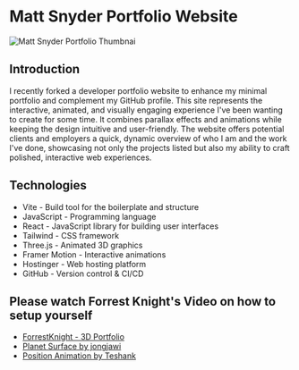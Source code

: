 # Matt Snyder Portfolio Website

![Matt Snyder Portfolio Thumbnai](https://github.com/user-attachments/assets/0b559042-2c3d-482b-b7b2-62f71551f17d)

## Introduction

I recently forked a developer portfolio website to enhance my minimal portfolio and complement my GitHub profile. This site represents the interactive, animated, and visually engaging experience I've been wanting to create for some time. It combines parallax effects and animations while keeping the design intuitive and user-friendly. The website offers potential clients and employers a quick, dynamic overview of who I am and the work I've done, showcasing not only the projects listed but also my ability to craft polished, interactive web experiences.

## Technologies
- Vite - Build tool for the boilerplate and structure
- JavaScript - Programming language
- React - JavaScript library for building user interfaces
- Tailwind - CSS framework
- Three.js - Animated 3D graphics
- Framer Motion - Interactive animations
- Hostinger - Web hosting platform
- GitHub - Version control & CI/CD

## Please watch Forrest Knight's Video on how to setup yourself
- [ForrestKnight - 3D Portfolio](https://www.youtube.com/watch?v=f_ZxgQQ74Lc)
- [Planet Surface by jongjawi](https://stock.adobe.com/images/landscape-surface-of-planet-sky-space-science-fiction-fantasy-illustration/330880441?asset_id=330880441)
- [Position Animation by Teshank](https://github.com/teshank2137/portfolio)
